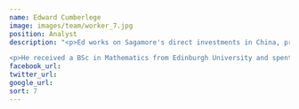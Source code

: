 ```yaml
---
name: Edward Cumberlege
image: images/team/worker_7.jpg
position: Analyst
description: "<p>Ed works on Sagamore's direct investments in China, principally at Grassland Finance. Previously, Ed was seconded to an affiliate fund, Arbor Ventures, where he focused on financial technology investments across the Asia Pacific region. </p>

<p>He received a BSc in Mathematics from Edinburgh University and spent a year on exchange at Hong Kong University.</p>"
facebook_url:
twitter_url:
google_url:
sort: 7
---
```

